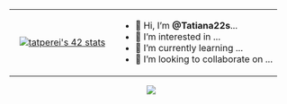 <table align= "center">
	<tr>
		<td> 
          <a href="https://github.com/oakoudad/badge42" style="padding: 10px;">
            <img src="https://badge.mediaplus.ma/darkblue/tatperei?1337Badge=off&UM6P=off" alt="tatperei's 42 stats" />
          </a>
		</td>
		<td>
			<ul>
					<li>👋 Hi, I’m <strong>@Tatiana22s</strong>...</li>
				  <li>👀 I’m interested in ...</li>
					<li>🌱 I’m currently learning ...</li>
					<li>💞️ I’m looking to collaborate on ...</li>
			</ul>
		</td>
	</tr>
</table>

<p align= "center">
	<a href="https://www.linkedin.com/in/tatiana-silva-3b68a6225/"><img src= "https://img.icons8.com/?size=48&id=PmVIP6qPDgZv&format=gif"></a>
</p>

	




<!---
Tatiana22s/Tatiana22s is a ✨ special ✨ repository because its `README.md` (this file) appears on your GitHub profile.
You can click the Preview link to take a look at your changes.
--->
